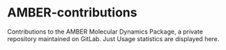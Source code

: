 # AMBER-contributions 
Contributions to the AMBER Molecular Dynamics Package, a private repository maintained on GitLab.
Just Usage statistics are displayed here.
